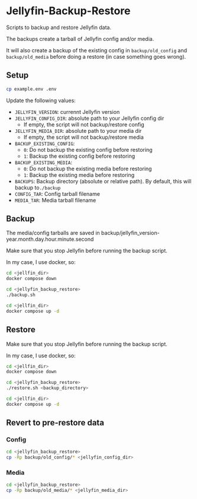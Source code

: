 # Jellyfin-Backup-Restore

Scripts to backup and restore Jellyfin data.

The backups create a tarball of Jellyfin config and/or media.

It will also create a backup of the existing config in `backup/old_config` and `backup/old_media` before doing a restore (in case something goes wrong).

## Setup

```bash
cp example.env .env
```

Update the following values:

* `JELLYFIN_VERSION`: currennt Jellyfin version
* `JELLYFIN_CONFIG_DIR`: absolute path to your Jellyfin config dir
    * If empty, the script will not backup/restore config
* `JELLYFIN_MEDIA_DIR`: absolute path to your media dir
    * If empty, the script will not backup/restore media
* `BACKUP_EXISTING_CONFIG`:
    * `0`: Do not backup the existing config before restoring
    * `1`: Backup the existing config before restoring
* `BACKUP_EXISTING_MEDIA`: 
    * `0`: Do not backup the existing media before restoring
    * `1`: Backup the existing media before restoring
* `BACKUPS`: Backup directory (absolute or relative path). By default, this will backup to`./backup`
* `CONFIG_TAR`: Config tarball filename
* `MEDIA_TAR`: Media tarball filename

## Backup

The media/config tarballs are saved in backup/jellyfin_version-year.month.day.hour.minute.second

Make sure that you stop Jellyfin before running the backup script.

In my case, I use docker, so:

```bash
cd <jellfin_dir>
docker compose down

cd <jellyfin_backup_restore>
./backup.sh

cd <jellfin_dir>
docker compose up -d
```

## Restore

Make sure that you stop Jellyfin before running the backup script.

In my case, I use docker, so:

```bash
cd <jellfin_dir>
docker compose down

cd <jellyfin_backup_restore>
./restore.sh <backup_directory>

cd <jellfin_dir>
docker compose up -d
```

## Revert to pre-restore data

### Config

```bash
cd <jellyfin_backup_restore>
cp -Rp backup/old_config/* <jellyfin_config_dir>
```

### Media

```bash
cd <jellyfin_backup_restore>
cp -Rp backup/old_media/* <jellyfin_media_dir>
```
